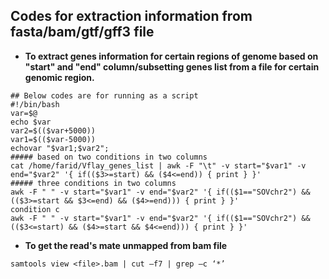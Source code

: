 ## Codes for extraction information from fasta/bam/gtf/gff3 file
- **To extract genes information for certain regions of genome based on "start" and "end" column/subsetting genes list from a file for certain genomic region.**
~~~
## Below codes are for running as a script
#!/bin/bash
var=$@
echo $var
var2=$(($var+5000))
var1=$(($var-5000))
echovar "$var1;$var2";
##### based on two conditions in two columns
cat /home/farid/Vflay_genes_list | awk -F "\t" -v start="$var1" -v end="$var2" '{ if(($3>=start) && ($4<=end)) { print } }' 
##### three conditions in two columns
awk -F " " -v start="$var1" -v end="$var2" '{ if(($1=="SOVchr2") && (($3>=start && $3<=end) && ($4>=end))) { print } }' 
condition c
awk -F " " -v start="$var1" -v end="$var2" '{ if(($1=="SOVchr2") && (($3<=start) && ($4>=start && $4<=end))) { print } }' 
~~~
- **To get the read's mate unmapped from bam file** 
~~~
samtools view <file>.bam | cut –f7 | grep –c ‘*’
~~~
